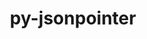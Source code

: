 ---
title: "py-jsonpointer"
layout: cache
categories: [package, develop-2024-02-25]
meta: {"versions": ["1.9", "2.0"], "compilers": ["gcc@=11.1.0", "gcc@=11.4.0", "gcc@=9.4.0", "oneapi@=2024.0.0"], "oss": ["ubuntu20.04", "ubuntu22.04"], "platforms": ["linux"], "targets": ["neoverse_v1", "neoverse_v2", "ppc64le", "x86_64_v3"], "stacks": ["data-vis-sdk", "e4s", "e4s-neoverse-v2", "e4s-neoverse_v1", "e4s-oneapi", "e4s-power", "root"], "num_specs": 11, "num_specs_by_stack": {"e4s-neoverse_v1": 2, "root": 11, "e4s-power": 2, "data-vis-sdk": 1, "e4s": 2, "e4s-neoverse-v2": 2, "e4s-oneapi": 2}}
spec_details: [{"hash": "bybekfa6cpultfg4halsrklrz22uib23", "compiler": "gcc@=11.4.0", "versions": ["2.0"], "os": "ubuntu20.04", "platform": "linux", "target": "neoverse_v1", "variants": ["build_system=python_pip"], "stacks": ["e4s-neoverse_v1", "root"], "size": "-", "tarball": "https://binaries.spack.io/releases/develop-2024-02-25/build_cache/linux-ubuntu20.04-neoverse_v1/gcc-11.4.0/py-jsonpointer-2.0/linux-ubuntu20.04-neoverse_v1-gcc-11.4.0-py-jsonpointer-2.0-bybekfa6cpultfg4halsrklrz22uib23.spack"}, {"hash": "xzploifwdiq32fkweg6cw5jm2cov52eg", "compiler": "gcc@=11.4.0", "versions": ["1.9"], "os": "ubuntu20.04", "platform": "linux", "target": "neoverse_v1", "variants": ["build_system=python_pip"], "stacks": ["e4s-neoverse_v1", "root"], "size": "-", "tarball": "https://binaries.spack.io/releases/develop-2024-02-25/build_cache/linux-ubuntu20.04-neoverse_v1/gcc-11.4.0/py-jsonpointer-1.9/linux-ubuntu20.04-neoverse_v1-gcc-11.4.0-py-jsonpointer-1.9-xzploifwdiq32fkweg6cw5jm2cov52eg.spack"}, {"hash": "2kzxmxupwxudzbxkssqqqdx3hjygrlzo", "compiler": "gcc@=9.4.0", "versions": ["1.9"], "os": "ubuntu20.04", "platform": "linux", "target": "ppc64le", "variants": ["build_system=python_pip"], "stacks": ["root", "e4s-power"], "size": "-", "tarball": "https://binaries.spack.io/releases/develop-2024-02-25/build_cache/linux-ubuntu20.04-ppc64le/gcc-9.4.0/py-jsonpointer-1.9/linux-ubuntu20.04-ppc64le-gcc-9.4.0-py-jsonpointer-1.9-2kzxmxupwxudzbxkssqqqdx3hjygrlzo.spack"}, {"hash": "fbbta4jod6h4b7xkkxdtazei7bqyg4il", "compiler": "gcc@=9.4.0", "versions": ["2.0"], "os": "ubuntu20.04", "platform": "linux", "target": "ppc64le", "variants": ["build_system=python_pip"], "stacks": ["root", "e4s-power"], "size": "-", "tarball": "https://binaries.spack.io/releases/develop-2024-02-25/build_cache/linux-ubuntu20.04-ppc64le/gcc-9.4.0/py-jsonpointer-2.0/linux-ubuntu20.04-ppc64le-gcc-9.4.0-py-jsonpointer-2.0-fbbta4jod6h4b7xkkxdtazei7bqyg4il.spack"}, {"hash": "qior247ky2fxfmn7z3rg6omdnpjmhbqa", "compiler": "gcc@=11.1.0", "versions": ["2.0"], "os": "ubuntu20.04", "platform": "linux", "target": "x86_64_v3", "variants": ["build_system=python_pip"], "stacks": ["root", "data-vis-sdk"], "size": "-", "tarball": "https://binaries.spack.io/releases/develop-2024-02-25/build_cache/linux-ubuntu20.04-x86_64_v3/gcc-11.1.0/py-jsonpointer-2.0/linux-ubuntu20.04-x86_64_v3-gcc-11.1.0-py-jsonpointer-2.0-qior247ky2fxfmn7z3rg6omdnpjmhbqa.spack"}, {"hash": "65ubvqucgzdffpw3kh76c6jgfarnor46", "compiler": "gcc@=11.4.0", "versions": ["1.9"], "os": "ubuntu20.04", "platform": "linux", "target": "x86_64_v3", "variants": ["build_system=python_pip"], "stacks": ["e4s", "root"], "size": "-", "tarball": "https://binaries.spack.io/releases/develop-2024-02-25/build_cache/linux-ubuntu20.04-x86_64_v3/gcc-11.4.0/py-jsonpointer-1.9/linux-ubuntu20.04-x86_64_v3-gcc-11.4.0-py-jsonpointer-1.9-65ubvqucgzdffpw3kh76c6jgfarnor46.spack"}, {"hash": "kbkyxfr444v2j6jbq67crc4raeaw7cxi", "compiler": "gcc@=11.4.0", "versions": ["2.0"], "os": "ubuntu20.04", "platform": "linux", "target": "x86_64_v3", "variants": ["build_system=python_pip"], "stacks": ["e4s", "root"], "size": "-", "tarball": "https://binaries.spack.io/releases/develop-2024-02-25/build_cache/linux-ubuntu20.04-x86_64_v3/gcc-11.4.0/py-jsonpointer-2.0/linux-ubuntu20.04-x86_64_v3-gcc-11.4.0-py-jsonpointer-2.0-kbkyxfr444v2j6jbq67crc4raeaw7cxi.spack"}, {"hash": "s6p6wcusqgjztrwjfxjrljmei3oxtlwq", "compiler": "gcc@=11.4.0", "versions": ["2.0"], "os": "ubuntu22.04", "platform": "linux", "target": "neoverse_v2", "variants": ["build_system=python_pip"], "stacks": ["root", "e4s-neoverse-v2"], "size": "-", "tarball": "https://binaries.spack.io/releases/develop-2024-02-25/build_cache/linux-ubuntu22.04-neoverse_v2/gcc-11.4.0/py-jsonpointer-2.0/linux-ubuntu22.04-neoverse_v2-gcc-11.4.0-py-jsonpointer-2.0-s6p6wcusqgjztrwjfxjrljmei3oxtlwq.spack"}, {"hash": "zrrjxfq2223evpruyc4zxy6i44r4wdkf", "compiler": "gcc@=11.4.0", "versions": ["1.9"], "os": "ubuntu22.04", "platform": "linux", "target": "neoverse_v2", "variants": ["build_system=python_pip"], "stacks": ["root", "e4s-neoverse-v2"], "size": "-", "tarball": "https://binaries.spack.io/releases/develop-2024-02-25/build_cache/linux-ubuntu22.04-neoverse_v2/gcc-11.4.0/py-jsonpointer-1.9/linux-ubuntu22.04-neoverse_v2-gcc-11.4.0-py-jsonpointer-1.9-zrrjxfq2223evpruyc4zxy6i44r4wdkf.spack"}, {"hash": "kefueazpdg4bimfydhbblkysuahqibfe", "compiler": "oneapi@=2024.0.0", "versions": ["1.9"], "os": "ubuntu22.04", "platform": "linux", "target": "x86_64_v3", "variants": ["build_system=python_pip"], "stacks": ["root", "e4s-oneapi"], "size": "-", "tarball": "https://binaries.spack.io/releases/develop-2024-02-25/build_cache/linux-ubuntu22.04-x86_64_v3/oneapi-2024.0.0/py-jsonpointer-1.9/linux-ubuntu22.04-x86_64_v3-oneapi-2024.0.0-py-jsonpointer-1.9-kefueazpdg4bimfydhbblkysuahqibfe.spack"}, {"hash": "ufa2szr4xez4obapwbzuoxcutaej3oug", "compiler": "oneapi@=2024.0.0", "versions": ["2.0"], "os": "ubuntu22.04", "platform": "linux", "target": "x86_64_v3", "variants": ["build_system=python_pip"], "stacks": ["root", "e4s-oneapi"], "size": "-", "tarball": "https://binaries.spack.io/releases/develop-2024-02-25/build_cache/linux-ubuntu22.04-x86_64_v3/oneapi-2024.0.0/py-jsonpointer-2.0/linux-ubuntu22.04-x86_64_v3-oneapi-2024.0.0-py-jsonpointer-2.0-ufa2szr4xez4obapwbzuoxcutaej3oug.spack"}]
---